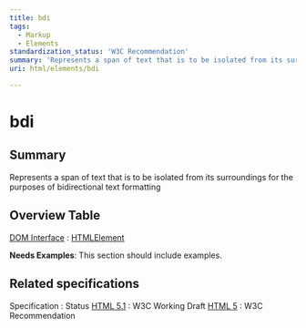 ```yaml
---
title: bdi
tags:
  - Markup
  - Elements
standardization_status: 'W3C Recommendation'
summary: 'Represents a span of text that is to be isolated from its surroundings for the purposes of bidirectional text formatting'
uri: html/elements/bdi

---
```

# bdi

## Summary

Represents a span of text that is to be isolated from its surroundings for the purposes of bidirectional text formatting

## Overview Table

[DOM Interface](/dom/interface)
:   [HTMLElement](/dom/HTMLElement)

**Needs Examples**: This section should include examples.

## Related specifications

Specification
:   Status
[HTML 5.1](http://www.w3.org/TR/html51/text-level-semantics.html#the-bdi-element)
:   W3C Working Draft
[HTML 5](http://www.w3.org/TR/html5/text-level-semantics.html#the-bdi-element)
:   W3C Recommendation


